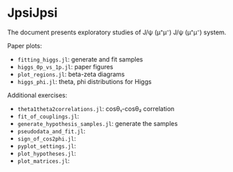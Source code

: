 # JpsiJpsi

The document presents exploratory studies of J/ψ (μ⁺μ⁻) J/ψ (μ⁺μ⁻) system.

Paper plots:

- `fitting_higgs.jl`: generate and fit samples
- `higgs_0p_vs_1p.jl`: paper figures
- `plot_regions.jl`: beta-zeta diagrams
- `higgs_phi.jl`: theta, phi distributions for Higgs

Additional exercises:

- `theta1theta2correlations.jl`: cosθ₁-cosθ₂ correlation
- `fit_of_couplings.jl`:
- `generate_hypothesis_samples.jl`: generate the samples
- `pseudodata_and_fit.jl`:
- `sign_of_cos2phi.jl`:
- `pyplot_settings.jl`:
- `plot_hypotheses.jl`:
- `plot_matrices.jl`:
